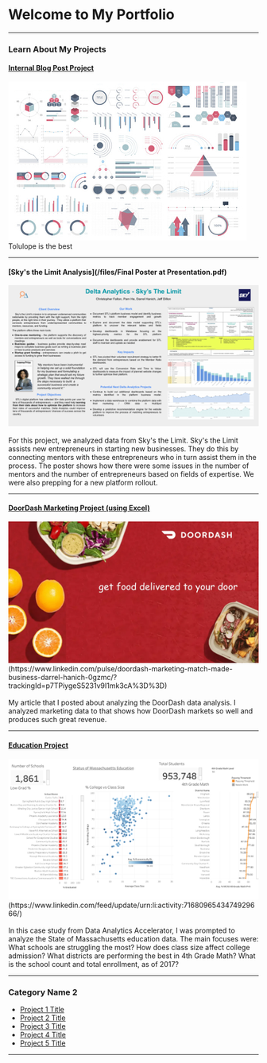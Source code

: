 # Welcome to My Portfolio

---

### Learn About My Projects

#### [Internal Blog Post Project](/bank)
<img src="images/dummy_thumbnail.jpg?raw=true"/>
Tolulope is the best

---
#### [Sky's the Limit Analysis](/files/Final Poster at Presentation.pdf)
<img src="/files/Final Poster at Presentation.pdf?raw=true"/>
<br><br>
For this project, we analyzed data from Sky's the Limit.  Sky's the Limit assists new entrepreneurs in starting new businesses.  They do this by connecting mentors with these entrepreneurs who in turn assist them in the process.  The poster shows how there were some issues in the number of mentors and the number of entrepreneurs based on fields of expertise.  We were also prepping for a new platform rollout.  

---
#### [DoorDash Marketing Project (using Excel)](https://www.linkedin.com/pulse/doordash-marketing-match-made-business-darrel-hanich-0gzmc/?trackingId=p7TPiygeS5231v9I1mk3cA%3D%3D)
<img src="images/doordash-1-1536x870.webp?raw=true"/>
(https://www.linkedin.com/pulse/doordash-marketing-match-made-business-darrel-hanich-0gzmc/?trackingId=p7TPiygeS5231v9I1mk3cA%3D%3D)
<br><br>
My article that I posted about analyzing the DoorDash data analysis.  I analyzed marketing data to that shows how DoorDash markets so well and produces such great revenue. 


---
#### [Education Project](https://www.linkedin.com/feed/update/urn:li:activity:7168096543474929666/)
<img src="images/Status of Massachusetts Education.png?raw=true"/>
(https://www.linkedin.com/feed/update/urn:li:activity:7168096543474929666/)
<br><br>
In this case study from Data Analytics Accelerator, I was prompted to analyze the State of Massachusetts education data. The main focuses were:
What schools are struggling the most?
How does class size affect college admission?
What districts are performing the best in 4th Grade Math?
What is the school count and total enrollment, as of 2017?

---

### Category Name 2

- [Project 1 Title](http://example.com/)
- [Project 2 Title](http://example.com/)
- [Project 3 Title](http://example.com/)
- [Project 4 Title](http://example.com/)
- [Project 5 Title](http://example.com/)

---





